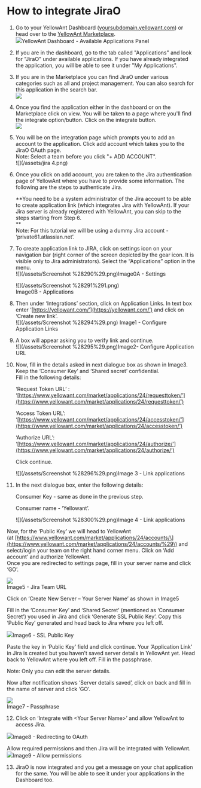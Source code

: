 # **How to integrate JiraO**

1. Go to your YellowAnt Dashboard \([yoursubdomain.yellowant.com](/yoursubdomain.yellowant.com)\) or head over to the [YellowAnt Marketplace](https://www.yellowant.com/marketplace).  
   ![](/assets/InstaDash.jpg)YellowAnt Dashboard - Available Applications Panel

2. If you are in the dashboard, go to the tab called "Applications" and look for "JiraO" under available applications. If you have already integrated the application, you will be able to see it under "My Applications".

3. If you are in the Marketplace you can find JiraO under various categories such as all and project management. You can also search for this application in the search bar.  
   ![](/assets/jira.png)

4. Once you find the application either in the dashboard or on the Marketplace click on view. You will be taken to a page where you'll find the integrate option/button. Click on the integrate button.  
   ![](/assets/jirao1.png)

5. You will be on the integration page which prompts you to add an account to the application. Click add account which takes you to the JiraO OAuth page.  
   Note: Select a team before you click "+ ADD ACCOUNT".  
   ![](/assets/jira 4.png)

6. Once you click on add account, you are taken to the Jira authentication page of YellowAnt where you have to provide some information. The following are the steps to authenticate Jira.

   **You need to be a system administrator of the Jira account to be able to create application link \(which integrates Jira with YellowAnt\). If your Jira server is already registered with YellowAnt, you can skip to the steps starting from Step 6.         
   **  
   Note: For this tutorial we will be using a dummy Jira account - ‘private61.atlassian.net’.

7. To create application link to JIRA, click on settings icon on your navigation bar \(right corner of the screen depicted by the gear icon. It is visible only to Jira administrators\). Select the “Applications” option in the menu.  
   ![](/assets/Screenshot %28290%29.png)Image0A - Settings

   ![](/assets/Screenshot %28291%291.png)  
   Image0B - Applications

8. Then under ‘Integrations’ section, click on Application Links. In text box enter ‘[https://yellowant.com/’](https://yellowant.com/’) and click on ‘Create new link’.  
   ![](/assets/Screenshot %28294%29.png) Image1 - Configure Application Links

9. A box will appear asking you to verify link and continue.  
    ![](/assets/Screenshot %28295%29.png)Image2- Configure Application URL

10. Now, fill in the details asked in next dialogue box as shown in Image3. Keep the ‘Consumer Key’ and ‘Shared secret’ confidential.  
     Fill in the following details:

    ‘Request Token URL’ :  ‘[https://www.yellowant.com/market/applications/24/requesttoken/’](https://www.yellowant.com/market/applications/24/requesttoken/’)

    ‘Access Token URL’: ‘[https://www.yellowant.com/market/applications/24/accesstoken/’](https://www.yellowant.com/market/applications/24/accesstoken/’)

    ‘Authorize URL’: ‘[https://www.yellowant.com/market/applications/24/authorize/’](https://www.yellowant.com/market/applications/24/authorize/’)

    Click continue.

    ![](/assets/Screenshot %28296%29.png)Image 3 - Link applications

11. In the next dialogue box, enter the following details:

    Consumer Key - same as done in the previous step.

    Consumer name - ‘Yellowant’.

    ![](/assets/Screenshot %28300%29.png)Image 4 - Link applications

Now, for the ‘Public Key’ we will head to YellowAnt  
\(at [https://www.yellowant.com/market/applications/24/accounts/\](https://www.yellowant.com/market/applications/24/accounts/%29\) and select/login your team on the right hand corner menu. Click on ‘Add account’ and authorize YellowAnt.  
 Once you are redirected to settings page, fill in your server name and click ‘GO’.

![](/assets/6.png)  
Image5 - Jira Team URL

Click on ‘Create New Server – Your Server Name’ as shown in Image5

Fill in the ‘Consumer Key’ and ‘Shared Secret’ \(mentioned as ‘Consumer Secret’\) you used in Jira and click ‘Generate SSL Public Key’. Copy this ‘Public Key’ generated and head back to Jira where you left off.

![](/assets/7.png)Image6 - SSL Public Key

Paste the key in ‘Public Key’ field and click continue. Your ‘Application Link’ in Jira is created but you haven’t saved server details in YellowAnt yet. Head back to YellowAnt where you left off. Fill in the passphrase.

Note: Only you can edit the server details.

Now after notification shows ‘Server details saved’, click on back and fill in the name of server and click ‘GO’.

![](/assets/8.png)  
Image7 - Passphrase

12. Click on ‘Integrate with &lt;Your Server Name&gt;’ and allow YellowAnt to access Jira.  

![](/assets/9.png)Image8 - Redirecting to OAuth

Allow required permissions and then Jira will be integrated with YellowAnt.  
![](/assets/10.png)Image9 - Allow permissions

13. JiraO is now integrated and you get a message on your chat application for the same. You will be able to see it under your applications in the Dashboard too.



